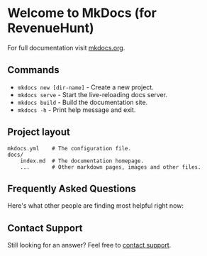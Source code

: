 # Welcome to MkDocs (for RevenueHunt)

For full documentation visit [mkdocs.org](https://www.mkdocs.org).

## Commands

- `mkdocs new [dir-name]` - Create a new project.
- `mkdocs serve` - Start the live-reloading docs server.
- `mkdocs build` - Build the documentation site.
- `mkdocs -h` - Print help message and exit.

## Project layout

    mkdocs.yml    # The configuration file.
    docs/
        index.md  # The documentation homepage.
        ...       # Other markdown pages, images and other files.

## Frequently Asked Questions

Here's what other people are finding most helpful right now:




## Contact Support

Still looking for an answer?
Feel free to [contact support](https://revenuehunt.com/contact/).

